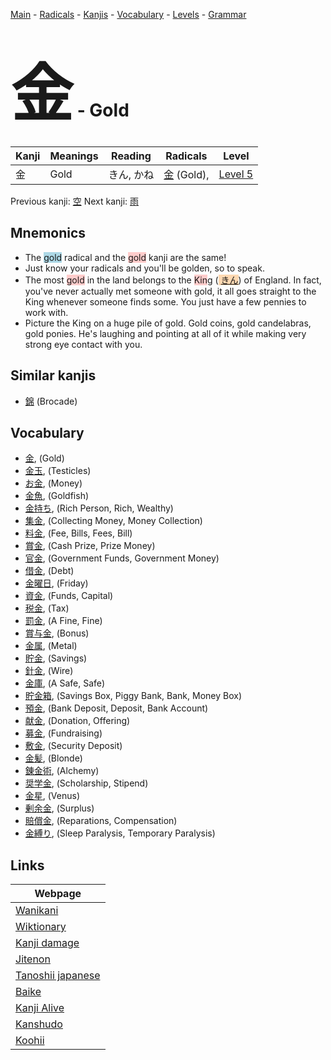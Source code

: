 <style> bigfont {font-size: 100px}</style>
[Main](../index.md) -
[Radicals](../radicals.md) -
[Kanjis](../kanjis.md) -
[Vocabulary](../vocabulary.md) -
[Levels](../levels.md) -
[Grammar](../grammar.md)
# <bigfont> 金</bigfont> - Gold 

| Kanji | Meanings | Reading | Radicals | Level |
| --- | --- | --- | --- | --- |
| 金 | Gold | きん, かね | [金](../radicals/金.md) (Gold),  | [Level 5](../levels/wk_level5.md) |

Previous kanji: [空](空.md) Next kanji: [雨](雨.md) 

## Mnemonics
 * The <span style="background-color:#ADD8E6"> gold</span> radical and the <span style="background-color:#ffcccb"> gold</span> kanji are the same!
* Just know your radicals and you'll be golden, so to speak.
* The most <span style="background-color:#ffcccb"> gold</span> in the land belongs to the <span style="background-color:#ffcccb"> Kin</span>g (<span style="background-color:#fed8b1"> [きん](https://jisho.org/search/きん)</span>) of England. In fact, you've never actually met someone with gold, it all goes straight to the King whenever someone finds some. You just have a few pennies to work with.
* Picture the King on a huge pile of gold. Gold coins, gold candelabras, gold ponies. He's laughing and pointing at all of it while making very strong eye contact with you.


## Similar kanjis
 * [錦](錦.md) (Brocade)


## Vocabulary
 * [金](../vocabulary/金.md), (Gold)
* [金玉](../vocabulary/金.md), (Testicles)
* [お金](../vocabulary/金.md), (Money)
* [金魚](../vocabulary/金.md), (Goldfish)
* [金持ち](../vocabulary/金.md), (Rich Person, Rich, Wealthy)
* [集金](../vocabulary/金.md), (Collecting Money, Money Collection)
* [料金](../vocabulary/金.md), (Fee, Bills, Fees, Bill)
* [賞金](../vocabulary/金.md), (Cash Prize, Prize Money)
* [官金](../vocabulary/金.md), (Government Funds, Government Money)
* [借金](../vocabulary/金.md), (Debt)
* [金曜日](../vocabulary/金.md), (Friday)
* [資金](../vocabulary/金.md), (Funds, Capital)
* [税金](../vocabulary/金.md), (Tax)
* [罰金](../vocabulary/金.md), (A Fine, Fine)
* [賞与金](../vocabulary/金.md), (Bonus)
* [金属](../vocabulary/金.md), (Metal)
* [貯金](../vocabulary/金.md), (Savings)
* [針金](../vocabulary/金.md), (Wire)
* [金庫](../vocabulary/金.md), (A Safe, Safe)
* [貯金箱](../vocabulary/金.md), (Savings Box, Piggy Bank, Bank, Money Box)
* [預金](../vocabulary/金.md), (Bank Deposit, Deposit, Bank Account)
* [献金](../vocabulary/金.md), (Donation, Offering)
* [募金](../vocabulary/金.md), (Fundraising)
* [敷金](../vocabulary/金.md), (Security Deposit)
* [金髪](../vocabulary/金.md), (Blonde)
* [錬金術](../vocabulary/金.md), (Alchemy)
* [奨学金](../vocabulary/金.md), (Scholarship, Stipend)
* [金星](../vocabulary/金.md), (Venus)
* [剰余金](../vocabulary/金.md), (Surplus)
* [賠償金](../vocabulary/金.md), (Reparations, Compensation)
* [金縛り](../vocabulary/金.md), (Sleep Paralysis, Temporary Paralysis)



## Links 

| Webpage |
| --- |
| [Wanikani          ](https://www.wanikani.com/kanji/金) |
| [Wiktionary        ](https://en.wiktionary.org/wiki/金) |
| [Kanji damage      ](http://www.kanjidamage.com/kanji/search?utf8=✓&q=金) |
| [Jitenon           ](https://jitenon.com/kanji/金) |
| [Tanoshii japanese ](https://www.tanoshiijapanese.com/dictionary/kanji.cfm?k=金) |
| [Baike             ](https://baike.baidu.com/item/金) |
| [Kanji Alive       ](https://app.kanjialive.com/金) |
| [Kanshudo          ](https://www.kanshudo.com/searchmn?q=金) |
| [Koohii            ](https://kanji.koohii.com/study/kanji/金) |
